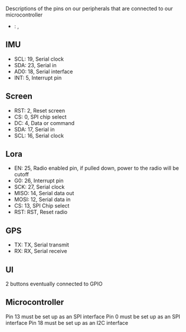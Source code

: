 Descriptions of the pins on our peripherals that are connected to our microcontroller
- <peripheral pin> : <esp32 gpio pin>, <description>

## IMU
- SCL: 19, Serial clock
- SDA: 23, Serial in
- AD0: 18, Serial interface
- INT: 5, Interrupt pin

## Screen
- RST: 2, Reset screen
- CS: 0, SPI chip select
- DC: 4, Data or command
- SDA: 17, Serial in
- SCL: 16, Serial clock

## Lora
- EN: 25, Radio enabled pin, if pulled down, power to the radio will be cutoff
- G0: 26, Interrupt pin
- SCK: 27, Serial clock
- MISO: 14, Serial data out
- MOSI: 12, Serial data in
- CS: 13, SPI Chip select
- RST: RST, Reset radio

## GPS
- TX: TX, Serial transmit
- RX: RX, Serial receive

## UI
2 buttons eventually connected to GPIO

## Microcontroller
Pin 13 must be set up as an SPI interface
Pin 0 must be set up as an SPI interface
Pin 18 must be set up as an I2C interface
